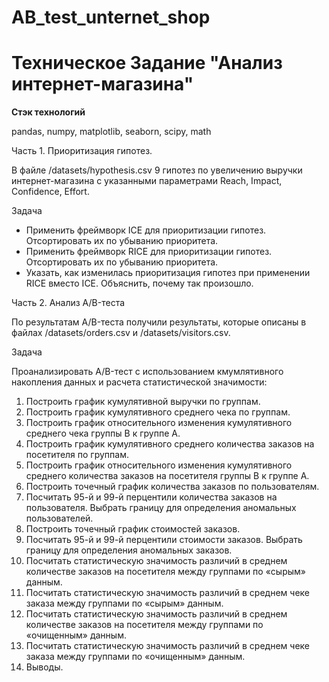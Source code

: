 # AB_test_unternet_shop

# Техническое Задание "Анализ интернет-магазина"

**Стэк технологий**

pandas, numpy, matplotlib, seaborn, scipy, math

Часть 1. Приоритизация гипотез.

В файле /datasets/hypothesis.csv 9 гипотез по увеличению выручки интернет-магазина с указанными параметрами Reach, Impact, Confidence, Effort.

Задача
- Применить фреймворк ICE для приоритизации гипотез. Отсортировать их по убыванию приоритета.
- Применить фреймворк RICE для приоритизации гипотез. Отсортировать их по убыванию приоритета.
- Указать, как изменилась приоритизация гипотез при применении RICE вместо ICE. Объяснить, почему так произошло.

Часть 2. Анализ A/B-теста

По результатам A/B-теста получили результаты, которые описаны в файлах /datasets/orders.csv и /datasets/visitors.csv.

Задача

Проанализировать A/B-тест с использованием кмумлятивного накопления данных и расчета статистической значимости:
1.	Построить график кумулятивной выручки по группам.
2.	Построить график кумулятивного среднего чека по группам.
3.	Построить график относительного изменения кумулятивного среднего чека группы B к группе A.
4.	Построить график кумулятивного среднего количества заказов на посетителя по группам.
5.	Построить график относительного изменения кумулятивного среднего количества заказов на посетителя группы B к группе A.
6.	Построить точечный график количества заказов по пользователям. 
7.	Посчитать 95-й и 99-й перцентили количества заказов на пользователя. Выбрать границу для определения аномальных пользователей.
8.	Построить точечный график стоимостей заказов.
9.	Посчитать 95-й и 99-й перцентили стоимости заказов. Выбрать границу для определения аномальных заказов.
10.	Посчитать статистическую значимость различий в среднем количестве заказов на посетителя между группами по «сырым» данным. 
11.	Посчитать статистическую значимость различий в среднем чеке заказа между группами по «сырым» данным.
12.	Посчитать статистическую значимость различий в среднем количестве заказов на посетителя между группами по «очищенным» данным.
13.	Посчитать статистическую значимость различий в среднем чеке заказа между группами по «очищенным» данным.
14. Выводы.

